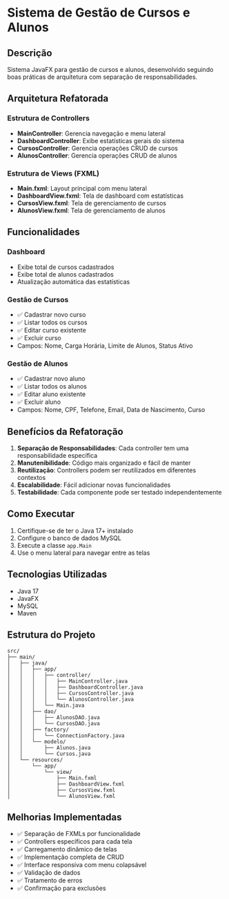 # Sistema de Gestão de Cursos e Alunos

## Descrição
Sistema JavaFX para gestão de cursos e alunos, desenvolvido seguindo boas práticas de arquitetura com separação de responsabilidades.

## Arquitetura Refatorada

### Estrutura de Controllers
- **MainController**: Gerencia navegação e menu lateral
- **DashboardController**: Exibe estatísticas gerais do sistema
- **CursosController**: Gerencia operações CRUD de cursos
- **AlunosController**: Gerencia operações CRUD de alunos

### Estrutura de Views (FXML)
- **Main.fxml**: Layout principal com menu lateral
- **DashboardView.fxml**: Tela de dashboard com estatísticas
- **CursosView.fxml**: Tela de gerenciamento de cursos
- **AlunosView.fxml**: Tela de gerenciamento de alunos

## Funcionalidades

### Dashboard
- Exibe total de cursos cadastrados
- Exibe total de alunos cadastrados
- Atualização automática das estatísticas

### Gestão de Cursos
- ✅ Cadastrar novo curso
- ✅ Listar todos os cursos
- ✅ Editar curso existente
- ✅ Excluir curso
- Campos: Nome, Carga Horária, Limite de Alunos, Status Ativo

### Gestão de Alunos
- ✅ Cadastrar novo aluno
- ✅ Listar todos os alunos
- ✅ Editar aluno existente
- ✅ Excluir aluno
- Campos: Nome, CPF, Telefone, Email, Data de Nascimento, Curso

## Benefícios da Refatoração

1. **Separação de Responsabilidades**: Cada controller tem uma responsabilidade específica
2. **Manutenibilidade**: Código mais organizado e fácil de manter
3. **Reutilização**: Controllers podem ser reutilizados em diferentes contextos
4. **Escalabilidade**: Fácil adicionar novas funcionalidades
5. **Testabilidade**: Cada componente pode ser testado independentemente

## Como Executar

1. Certifique-se de ter o Java 17+ instalado
2. Configure o banco de dados MySQL
3. Execute a classe `app.Main`
4. Use o menu lateral para navegar entre as telas

## Tecnologias Utilizadas

- Java 17
- JavaFX
- MySQL
- Maven

## Estrutura do Projeto

```
src/
├── main/
│   ├── java/
│   │   ├── app/
│   │   │   ├── controller/
│   │   │   │   ├── MainController.java
│   │   │   │   ├── DashboardController.java
│   │   │   │   ├── CursosController.java
│   │   │   │   └── AlunosController.java
│   │   │   └── Main.java
│   │   ├── dao/
│   │   │   ├── AlunosDAO.java
│   │   │   └── CursosDAO.java
│   │   ├── factory/
│   │   │   └── ConnectionFactory.java
│   │   └── modelo/
│   │       ├── Alunos.java
│   │       └── Cursos.java
│   └── resources/
│       └── app/
│           └── view/
│               ├── Main.fxml
│               ├── DashboardView.fxml
│               ├── CursosView.fxml
│               └── AlunosView.fxml
```

## Melhorias Implementadas

- ✅ Separação de FXMLs por funcionalidade
- ✅ Controllers específicos para cada tela
- ✅ Carregamento dinâmico de telas
- ✅ Implementação completa de CRUD
- ✅ Interface responsiva com menu colapsável
- ✅ Validação de dados
- ✅ Tratamento de erros
- ✅ Confirmação para exclusões
